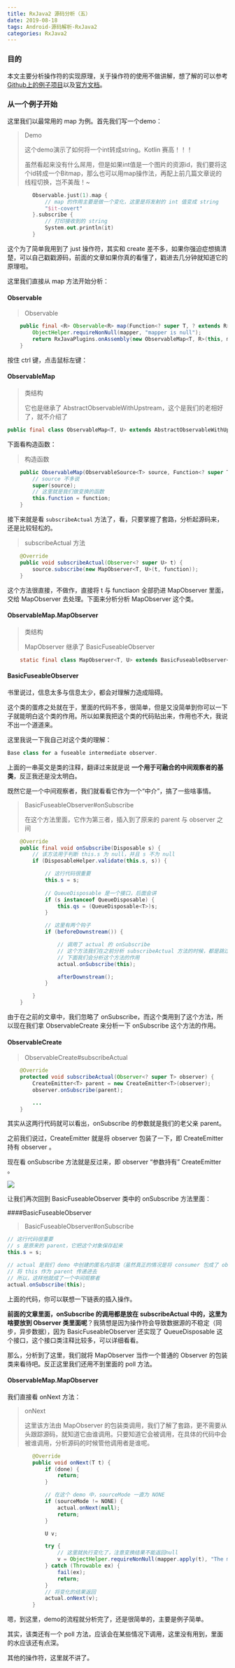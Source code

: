```yaml
---
title: RxJava2 源码分析（五）
date: 2019-08-18
tags: Android-源码解析-RxJava2
categories: RxJava2
---
```




### 目的

本文主要分析操作符的实现原理，关于操作符的使用不做讲解，想了解的可以参考[Github上的例子项目](<https://github.com/amitshekhariitbhu/RxJava2-Android-Samples>)以及[官方文档](<http://reactivex.io/documentation/operators.html>)。



### 从一个例子开始

这里我们以最常用的 map 为例。首先我们写一个demo：

> Demo
>
> 这个demo演示了如何将一个int转成string。Kotlin 赛高！！！
>
> 虽然看起来没有什么屌用，但是如果int值是一个图片的资源id，我们要将这个id转成一个Bitmap，那么也可以用map操作法，再配上前几篇文章说的线程切换，岂不美哉！~

```kotlin
        Observable.just(1).map {
            // map 的作用主要是做一个变化，这里是将发射的 int 值变成 string
            "$it-covert"
        }.subscribe {
            // 打印接收到的 string
            System.out.println(it)
        }
```

这个为了简单我用到了 just 操作符，其实和 create 差不多，如果你强迫症想搞清楚，可以自己戳戳源码，前面的文章如果你真的看懂了，戳进去几分钟就知道它的原理啦。

这里我们直接从 map 方法开始分析：

#### Observable

> Observable

```java
    public final <R> Observable<R> map(Function<? super T, ? extends R> mapper) {
        ObjectHelper.requireNonNull(mapper, "mapper is null");
        return RxJavaPlugins.onAssembly(new ObservableMap<T, R>(this, mapper));
    }
```

按住 ctrl 键，点击鼠标左键：

#### ObservableMap

> 类结构
>
> 它也是继承了 AbstractObservableWithUpstream，这个是我们的老相好了，就不介绍了

```java
public final class ObservableMap<T, U> extends AbstractObservableWithUpstream<T, U> {...}
```



下面看构造函数：

> 构造函数

```java
    public ObservableMap(ObservableSource<T> source, Function<? super T, ? extends U> function) {
        // source 不多说
        super(source);
        // 这里就是我们做变换的函数
        this.function = function;
    }
```



接下来就是看 `subscribeActual` 方法了，看，只要掌握了套路，分析起源码来，还是比较轻松的。

> subscribeActual 方法

```java
    @Override
    public void subscribeActual(Observer<? super U> t) {
        source.subscribe(new MapObserver<T, U>(t, function));
    }
```

这个方法很直接，不做作，直接将 t 与 functiaon 全部扔进 MapObserver 里面，交给 MapObserver 去处理。下面来分析分析 MapObserver 这个类。



#### ObservableMap.MapObserver

> 类结构
>
> MapObserver 继承了 BasicFuseableObserver

```java
    static final class MapObserver<T, U> extends BasicFuseableObserver<T, U> {...}
```



#### BasicFuseableObserver

书里说过，信息太多与信息太少，都会对理解力造成阻碍。

这个类的蛋疼之处就在于，里面的代码不多，很简单，但是又没简单到你可以一下子就能明白这个类的作用。所以如果我把这个类的代码贴出来，作用也不大，我说不出一个道道来。

这里我说一下我自己对这个类的理解：

```java
Base class for a fuseable intermediate observer.
```

上面的一串英文是类的注释，翻译过来就是说 **一个用于可融合的中间观察者的基类**，反正我还是没太明白。

既然它是一个中间观察者，我们就看看它作为一个“中介”，搞了一些啥事情。

> BasicFuseableObserver#onSubscribe
>
> 在这个方法里面，它作为第三者，插入到了原来的 parent 与 observer 之间

```java
    @Override
    public final void onSubscribe(Disposable s) {
        // 该方法用于判断 this.s 为 null，并且 s 不为 null
        if (DisposableHelper.validate(this.s, s)) {

            // 这行代码很重要
            this.s = s;
            
            // QueueDisposable 是一个接口，后面会讲
            if (s instanceof QueueDisposable) {
                this.qs = (QueueDisposable<T>)s;
            }

            // 这里有两个钩子
            if (beforeDownstream()) {

                // 调用了 actual 的 onSubscribe
                // 这个方法我们在之前分析 subscribeActual 方法的时候，都是跳过的
                // 下面我们会分析这个方法的作用
                actual.onSubscribe(this);

                afterDownstream();
            }

        }
    }
```

由于在之前的文章中，我们忽略了 onSubscribe，而这个类用到了这个方法，所以现在我们拿 ObservableCreate 来分析一下 onSubscribe 这个方法的作用。

#### ObservableCreate

> ObservableCreate#subscribeActual

```java
    @Override
    protected void subscribeActual(Observer<? super T> observer) {
        CreateEmitter<T> parent = new CreateEmitter<T>(observer);
        observer.onSubscribe(parent);

        ...
    }
```

其实从这两行代码就可以看出，onSubscribe 的参数就是我们的老父亲 parent。

之前我们说过，CreateEmitter 就是将 observer 包装了一下，即 CreateEmitter 持有 observer 。

现在看 onSubscribe 方法就是反过来，即 observer  “参数持有” CreateEmitter 。

![](https://github.com/aprz512/pic4aprz512/blob/master/Blog/Android-%E6%BA%90%E7%A0%81%E8%A7%A3%E6%9E%90/RxJava2/rxjava2_41.png?raw=true)

让我们再次回到 BasicFuseableObserver 类中的 onSubscribe 方法里面：

####BasicFuseableObserver

> BasicFuseableObserver#onSubscribe

```java
// 这行代码很重要
// s 是原来的 parent，它把这个对象保存起来
this.s = s;

// actual 是我们 demo 中创建的匿名内部类（虽然真正的情况是将 consumer 包成了 observer）
// 将 this 作为 parent 传递进去
// 所以，这样他就成了一个中间观察者
actual.onSubscribe(this);
```

上面的代码，你可以联想一下链表的插入操作。

**前面的文章里面，onSubscribe 的调用都是放在 subscribeActual 中的，这里为啥要放到 Observer 类里面呢**？我猜想是因为操作符会导致数据源的不稳定（同步，异步数据），因为 BasicFuseableObserver 还实现了 QueueDisposable 这个接口，这个接口类注释比较多，可以详细看看。



那么，分析到了这里，我们就将 MapObserver 当作一个普通的 Observer 的包装类来看待吧。反正这里我们还用不到里面的 poll 方法。

#### ObservableMap.MapObserver

我们直接看 onNext 方法：

> onNext
>
> 这里该方法由 MapObserver 的包装类调用，我们了解了套路，更不需要从头跟踪源码，就知道它由谁调用。只要知道它会被调用，在具体的代码中会被谁调用，分析源码的时候管他调用者是谁呢。

```java
        @Override
        public void onNext(T t) {
            if (done) {
                return;
            }

            // 在这个 demo 中，sourceMode 一直为 NONE
            if (sourceMode != NONE) {
                actual.onNext(null);
                return;
            }

            U v;

            try {
                // 这里就执行变化了，注意变换结果不能返回null
                v = ObjectHelper.requireNonNull(mapper.apply(t), "The mapper function returned a null value.");
            } catch (Throwable ex) {
                fail(ex);
                return;
            }
            // 将变化的结果返回
            actual.onNext(v);
        }
```

嗯，到这里，demo的流程就分析完了，还是很简单的，主要是例子简单。

其实，该类还有一个 poll 方法，应该会在某些情况下调用，这里没有用到，里面的水应该还有点深。

其他的操作符，这里就不讲了。